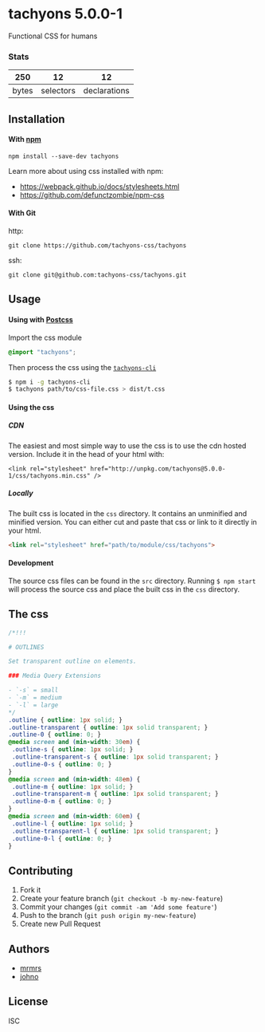 # tachyons 5.0.0-1

Functional CSS for humans

### Stats

250 | 12 | 12
---|---|---
bytes | selectors | declarations

## Installation

#### With [npm](https://npmjs.com)

```
npm install --save-dev tachyons
```

Learn more about using css installed with npm:
* https://webpack.github.io/docs/stylesheets.html
* https://github.com/defunctzombie/npm-css

#### With Git

http:
```
git clone https://github.com/tachyons-css/tachyons
```

ssh:
```
git clone git@github.com:tachyons-css/tachyons.git
```

## Usage

#### Using with [Postcss](https://github.com/postcss/postcss)

Import the css module

```css
@import "tachyons";
```

Then process the css using the [`tachyons-cli`](https://github.com/tachyons-css/tachyons-cli)

```sh
$ npm i -g tachyons-cli
$ tachyons path/to/css-file.css > dist/t.css
```

#### Using the css

##### CDN
The easiest and most simple way to use the css is to use the cdn hosted version. Include it in the head of your html with:

```
<link rel="stylesheet" href="http://unpkg.com/tachyons@5.0.0-1/css/tachyons.min.css" />
```

##### Locally
The built css is located in the `css` directory. It contains an unminified and minified version.
You can either cut and paste that css or link to it directly in your html.

```html
<link rel="stylesheet" href="path/to/module/css/tachyons">
```

#### Development

The source css files can be found in the `src` directory.
Running `$ npm start` will process the source css and place the built css in the `css` directory.

## The css

```css
/*!!!

# OUTLINES

Set transparent outline on elements.

### Media Query Extensions

- `-s` = small
- `-m` = medium
- `-l` = large
*/
.outline { outline: 1px solid; }
.outline-transparent { outline: 1px solid transparent; }
.outline-0 { outline: 0; }
@media screen and (min-width: 30em) {
 .outline-s { outline: 1px solid; }
 .outline-transparent-s { outline: 1px solid transparent; }
 .outline-0-s { outline: 0; }
}
@media screen and (min-width: 48em) {
 .outline-m { outline: 1px solid; }
 .outline-transparent-m { outline: 1px solid transparent; }
 .outline-0-m { outline: 0; }
}
@media screen and (min-width: 60em) {
 .outline-l { outline: 1px solid; }
 .outline-transparent-l { outline: 1px solid transparent; }
 .outline-0-l { outline: 0; }
}
```

## Contributing

1. Fork it
2. Create your feature branch (`git checkout -b my-new-feature`)
3. Commit your changes (`git commit -am 'Add some feature'`)
4. Push to the branch (`git push origin my-new-feature`)
5. Create new Pull Request

## Authors

* [mrmrs](http://mrmrs.io)
* [johno](http://johnotander.com)

## License

ISC

